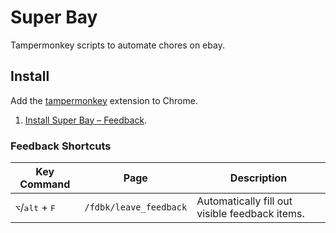 # Super Bay

Tampermonkey scripts to automate chores on ebay.

## Install

Add the [tampermonkey](https://chrome.google.com/webstore/detail/tampermonkey/dhdgffkkebhmkfjojejmpbldmpobfkfo) extension to Chrome.

1. [Install Super Bay – Feedback](https://github.com/geotrev/super-bay/raw/main/dist/feedback.user.js).

### Feedback Shortcuts

| Key Command                                | Page                   | Description                                    |
| ------------------------------------------ | ---------------------- | ---------------------------------------------- |
| <kbd>⌥</kbd>/<kbd>alt</kbd> + <kbd>F</kbd> | `/fdbk/leave_feedback` | Automatically fill out visible feedback items. |
